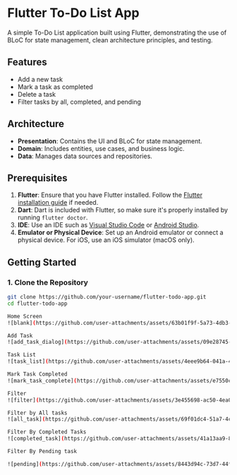 # Flutter To-Do List App

A simple To-Do List application built using Flutter, demonstrating the use of BLoC for state management, clean architecture principles, and testing.

## Features

- Add a new task
- Mark a task as completed
- Delete a task
- Filter tasks by all, completed, and pending

## Architecture

- **Presentation**: Contains the UI and BLoC for state management.
- **Domain**: Includes entities, use cases, and business logic.
- **Data**: Manages data sources and repositories.

## Prerequisites

1. **Flutter**: Ensure that you have Flutter installed. Follow the [Flutter installation guide](https://flutter.dev/docs/get-started/install) if needed.
2. **Dart**: Dart is included with Flutter, so make sure it's properly installed by running `flutter doctor`.
3. **IDE**: Use an IDE such as [Visual Studio Code](https://code.visualstudio.com/) or [Android Studio](https://developer.android.com/studio).
4. **Emulator or Physical Device**: Set up an Android emulator or connect a physical device. For iOS, use an iOS simulator (macOS only).

## Getting Started

### 1. Clone the Repository

```sh
git clone https://github.com/your-username/flutter-todo-app.git
cd flutter-todo-app

Home Screen
![blank](https://github.com/user-attachments/assets/63b01f9f-5a73-4db3-8b5e-1236fdba83aa)

Add Task
![add_task_dialog](https://github.com/user-attachments/assets/09e28745-5145-483e-8ed4-e551086bd97d)

Task List
![task_list](https://github.com/user-attachments/assets/4eee9b64-041a-4f35-afce-7de4ff2029e2)

Mark Task Completed
![mark_task_complete](https://github.com/user-attachments/assets/e7550ca3-14e7-4352-8e73-642d8896c2c9)

Filter
![filter](https://github.com/user-attachments/assets/3e455698-ac50-4ea0-a846-0275f13dbf6f)

Filter by All tasks
![all_task](https://github.com/user-attachments/assets/69f01dc4-51a7-4c1d-a541-5f0c30b6e834)

Filter By Completed Tasks
![completed_task](https://github.com/user-attachments/assets/41a13aa9-8702-4ff7-b9dc-adefca84647d)

Filter By Pending task

![pending](https://github.com/user-attachments/assets/8443d94c-73d7-44fe-8705-f131d2b9fac2)
